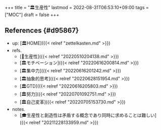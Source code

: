 +++
title = "🏛生産性"
lastmod = 2022-08-31T06:53:10+09:00
tags = ["MOC"]
draft = false
+++

## References {#d95867}

-   up: [🏛HOME]({{< relref "zettelkasten.md" >}})
-   refs.
    -   [🔖生産性]({{< relref "20220510204138.md" >}})
    -   [🏛モチベーション]({{< relref "20220616200814.md" >}})
    -   [🏛集中力]({{< relref "20220616201242.md" >}})
    -   [🏛抽象的思考]({{< relref "20220628151954.md" >}})
    -   [🏛GTD]({{< relref "20220616205803.md" >}})
    -   [🏛努力]({{< relref "20220701092751.md" >}})
    -   [🏛自己変革]({{< relref "20220705153730.md" >}})
-   notes.
    -   [🎓生産性と創造性は矛盾する概念であり同時に求めることは難しい]({{< relref "20211228133959.md" >}})
